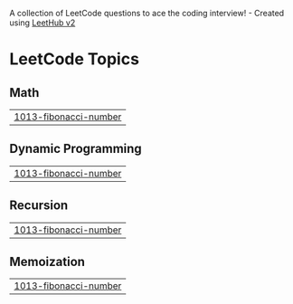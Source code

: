 A collection of LeetCode questions to ace the coding interview! - Created using [LeetHub v2](https://github.com/arunbhardwaj/LeetHub-2.0)
<!---LeetCode Topics Start-->
# LeetCode Topics
## Math
|  |
| ------- |
| [1013-fibonacci-number](https://github.com/An0nman/leetcode/tree/master/1013-fibonacci-number) |
## Dynamic Programming
|  |
| ------- |
| [1013-fibonacci-number](https://github.com/An0nman/leetcode/tree/master/1013-fibonacci-number) |
## Recursion
|  |
| ------- |
| [1013-fibonacci-number](https://github.com/An0nman/leetcode/tree/master/1013-fibonacci-number) |
## Memoization
|  |
| ------- |
| [1013-fibonacci-number](https://github.com/An0nman/leetcode/tree/master/1013-fibonacci-number) |
<!---LeetCode Topics End-->